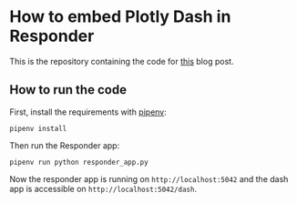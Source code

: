 # How to embed Plotly Dash in Responder

This is the repository containing the code for [this](https://gssns.io/posts/embed-dash-in-responder/) blog post.

## How to run the code
First, install the requirements with [pipenv](https://docs.pipenv.org/en/latest/):
```shell
pipenv install
```

Then run the Responder app:
```shell
pipenv run python responder_app.py
```

Now the responder app is running on `http://localhost:5042` and the dash app is accessible on `http://localhost:5042/dash`.
